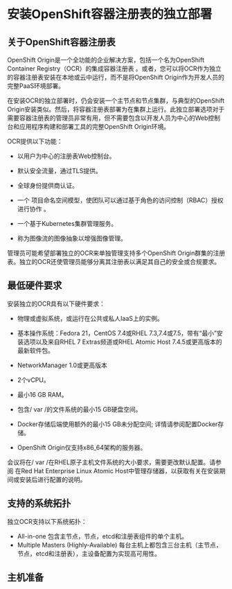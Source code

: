 # 安装OpenShift容器注册表的独立部署

## 关于OpenShift容器注册表

OpenShift Origin是一个全功能的企业解决方案，包括一个名为OpenShift Container Registry（OCR）的集成容器注册表 。或者，您可以将OCR作为独立的容器注册表安装在本地或云中运行，而不是将OpenShift Origin作为开发人员的完整PaaS环境部署。

在安装OCR的独立部署时，仍会安装一个主节点和节点集群，与典型的OpenShift Origin安装类似。然后，将容器注册表部署为在集群上运行。此独立部署选项对于需要容器注册表的管理员非常有用，但不需要包含以开发人员为中心的Web控制台和应用程序构建和部署工具的完整OpenShift Origin环境。

OCR提供以下功能：

- 以用户为中心的注册表Web控制台。

- 默认安全流量，通过TLS提供。

- 全球身份提供商认证。

- 一个 项目命名空间模型，使团队可以通过基于角色的访问控制（RBAC）授权进行协作 。

- 一个基于Kubernetes集群管理服务。

- 称为图像流的图像抽象以增强图像管理。

管理员可能希望部署独立的OCR来单独管理支持多个OpenShift Origin群集的注册表。独立的OCR还使管理员能够分离其注册表以满足其自己的安全或合规要求。

## 最低硬件要求

安装独立的OCR具有以下硬件要求：

- 物理或虚拟系统，或运行在公共或私人IaaS上的实例。

- 基本操作系统：Fedora 21，CentOS 7.4或RHEL 7.3,7.4或7.5，带有“最小”安装选项以及来自RHEL 7 Extras频道或RHEL Atomic Host 7.4.5或更高版本的最新软件包。

- NetworkManager 1.0或更高版本

- 2个vCPU。

- 最小16 GB RAM。

- 包含/ var /的文件系统的最小15 GB硬盘空间。

- Docker存储后端使用额外的最小15 GB未分配空间; 详情请参阅配置Docker存储。

- OpenShift Origin仅支持x86_64架构的服务器。

会议将在/ var /在RHEL原子主机文件系统的大小要求，需要更改默认配置。请参阅 在Red Hat Enterprise Linux Atomic Host中管理存储器，以获取有关在安装期间或安装后进行配置的说明。

## 支持的系统拓扑

独立OCR支持以下系统拓扑：

- All-in-one 包含主节点，节点，etcd和注册表组件的单个主机。
- Multiple Masters (Highly-Available) 每台主机上都包含三台主机（主节点，节点，etcd和注册表），主设备配置为实现高可用性。

## 主机准备